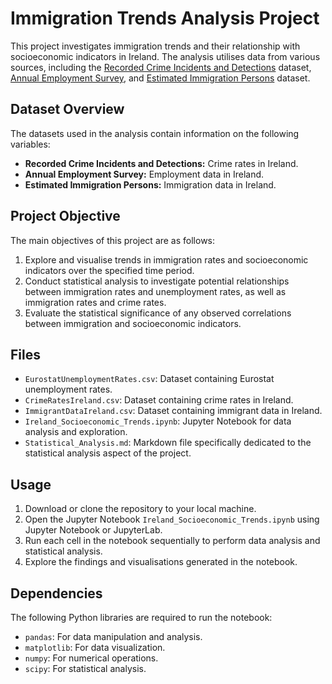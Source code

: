 # Immigration Trends Analysis Project

This project investigates immigration trends and their relationship with socioeconomic indicators in Ireland. The analysis utilises data from various sources, including the [Recorded Crime Incidents and Detections](https://data.gov.ie/dataset/rcd06-recorded-crime-incidents-detections-detection-and-crime-rates/resource/c9043e3e-f687-4c1e-a63a-d7eb8b0d64b6) dataset, [Annual Employment Survey](https://data.gov.ie/dataset/annual-employment-survey), and [Estimated Immigration Persons](https://data.gov.ie/dataset/pea24-estimated-immigration-persons-in-april) dataset.

## Dataset Overview

The datasets used in the analysis contain information on the following variables:

- **Recorded Crime Incidents and Detections:** Crime rates in Ireland.
- **Annual Employment Survey:** Employment data in Ireland.
- **Estimated Immigration Persons:** Immigration data in Ireland.

## Project Objective

The main objectives of this project are as follows:

1. Explore and visualise trends in immigration rates and socioeconomic indicators over the specified time period.
2. Conduct statistical analysis to investigate potential relationships between immigration rates and unemployment rates, as well as immigration rates and crime rates.
3. Evaluate the statistical significance of any observed correlations between immigration and socioeconomic indicators.

## Files

- `EurostatUnemploymentRates.csv`: Dataset containing Eurostat unemployment rates.
- `CrimeRatesIreland.csv`: Dataset containing crime rates in Ireland.
- `ImmigrantDataIreland.csv`: Dataset containing immigrant data in Ireland.
- `Ireland_Socioeconomic_Trends.ipynb`: Jupyter Notebook for data analysis and exploration.
- `Statistical_Analysis.md`: Markdown file specifically dedicated to the statistical analysis aspect of the project.

## Usage

1. Download or clone the repository to your local machine.
2. Open the Jupyter Notebook `Ireland_Socioeconomic_Trends.ipynb` using Jupyter Notebook or JupyterLab.
3. Run each cell in the notebook sequentially to perform data analysis and statistical analysis.
4. Explore the findings and visualisations generated in the notebook.

## Dependencies

The following Python libraries are required to run the notebook:

- `pandas`: For data manipulation and analysis.
- `matplotlib`: For data visualization.
- `numpy`: For numerical operations.
- `scipy`: For statistical analysis.

